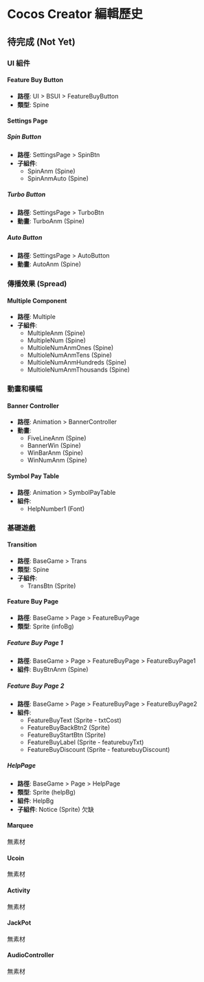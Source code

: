 # Cocos Creator 編輯歷史

## 待完成 (Not Yet)

### UI 組件

#### Feature Buy Button
- **路徑**: UI > BSUI > FeatureBuyButton
- **類型**: Spine

#### Settings Page

##### Spin Button
- **路徑**: SettingsPage > SpinBtn
- **子組件**:
  - SpinAnm (Spine)
  - SpinAnmAuto (Spine)

##### Turbo Button
- **路徑**: SettingsPage > TurboBtn
- **動畫**: TurboAnm (Spine)

##### Auto Button
- **路徑**: SettingsPage > AutoButton
- **動畫**: AutoAnm (Spine)

### 傳播效果 (Spread)

#### Multiple Component
- **路徑**: Multiple
- **子組件**:
  - MultipleAnm (Spine)
  - MultipleNum (Spine)
  - MultioleNumAnmOnes (Spine)
  - MultioleNumAnmTens (Spine)
  - MultioleNumAnmHundreds (Spine)
  - MultioleNumAnmThousands (Spine)

### 動畫和橫幅

#### Banner Controller
- **路徑**: Animation > BannerController
- **動畫**:
  - FiveLineAnm (Spine)
  - BannerWin (Spine)
  - WinBarAnm (Spine)
  - WinNumAnm (Spine)

#### Symbol Pay Table
- **路徑**: Animation > SymbolPayTable
- **組件**:
  - HelpNumber1 (Font)

### 基礎遊戲

#### Transition
- **路徑**: BaseGame > Trans
- **類型**: Spine
- **子組件**:
  - TransBtn (Sprite)

#### Feature Buy Page
- **路徑**: BaseGame > Page > FeatureBuyPage
- **類型**: Sprite (infoBg)

##### Feature Buy Page 1
- **路徑**: BaseGame > Page > FeatureBuyPage > FeatureBuyPage1
- **組件**: BuyBtnAnm (Spine)

##### Feature Buy Page 2
- **路徑**: BaseGame > Page > FeatureBuyPage > FeatureBuyPage2
- **組件**:
  - FeatureBuyText (Sprite - txtCost)
  - FeatureBuyBackBtn2 (Sprite)
  - FeatureBuyStartBtn (Sprite)
  - FeatureBuyLabel (Sprite - featurebuyTxt)
  - FeatureBuyDiscount (Sprite - featurebuyDiscount)

##### HelpPage
- **路徑**: BaseGame > Page > HelpPage
- **類型**: Sprite (helpBg)
- **組件**: HelpBg
- **子組件**: Notice (Sprite) 欠缺



#### Marquee
  無素材

#### Ucoin
  無素材


#### Activity
  無素材

#### JackPot
  無素材

#### AudioController
  無素材







